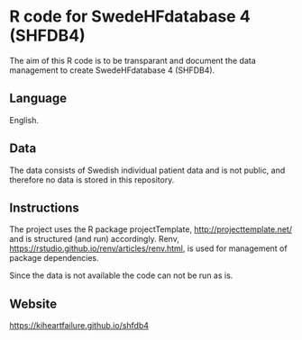 # R code for SwedeHFdatabase 4 (SHFDB4)

The aim of this R code is to be transparant and document the data management to
create SwedeHFdatabase 4 (SHFDB4).

## Language 

English. 

## Data

The data consists of Swedish individual patient data and is not public, 
and therefore no data is stored in this repository. 

## Instructions

The project uses the R package projectTemplate, http://projecttemplate.net/ and 
is structured (and run) accordingly. 
Renv, https://rstudio.github.io/renv/articles/renv.html, is used for 
management of package dependencies.

Since the data is not available the code can not be run as is. 

## Website

https://kiheartfailure.github.io/shfdb4